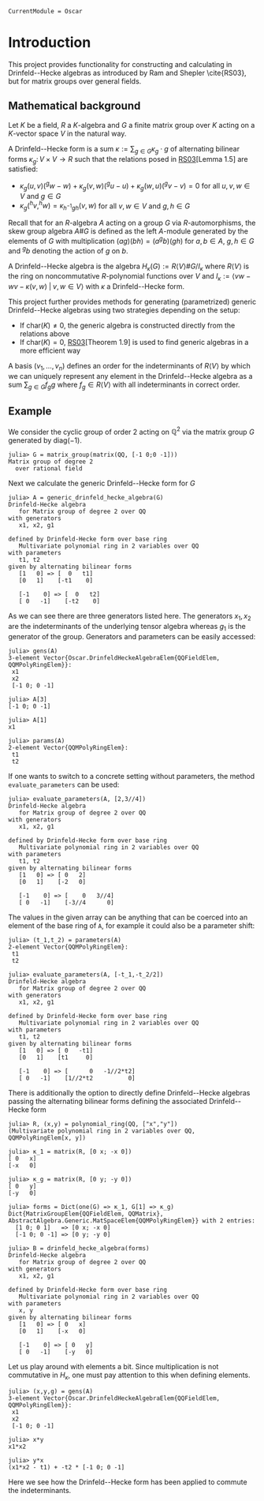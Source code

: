```@meta
CurrentModule = Oscar
```

# Introduction
This project provides functionality for
constructing and calculating in Drinfeld--Hecke algebras
as introduced by Ram and Shepler \cite{RS03}, but for matrix 
groups over general fields.

## Mathematical background

Let $K$ be a field, $R$ a $K$-algebra and $G$ a finite matrix group over $K$
acting on a $K$-vector space $V$ in the natural way.

A Drinfeld--Hecke form is a sum
$\kappa := \sum_{g\in G} \kappa_g \cdot g$
of alternating bilinear forms $\kappa_g\colon V\times V \rightarrow R$
such that the relations posed in [RS03](@cite)[Lemma 1.5] are satisfied:

- $\kappa_g(u,v)(^gw-w)+\kappa_g(v,w)(^gu-u)+\kappa_g(w,u)(^gv-v) = 0$ for all $u,v,w\in V$ and $g\in G$
- $\kappa_g(^hv,^hw)=\kappa_{h^{-1}gh}(v,w)$ for all $v,w\in V$ and $g, h\in G$

Recall that for an $R$-algebra $A$ acting on a group $G$ via $R$-automorphisms,
the skew group algebra $A\#G$ is defined as the left $A$-module generated
by the elements of $G$ with multiplication $(ag)(bh) = (a ^gb)(gh)$ for $a,b\in A$, 
$g,h\in G$ and $^gb$ denoting the action of $g$ on $b$.

A Drinfeld--Hecke algebra is the algebra
$H_{\kappa}(G) := R\langle V \rangle \# G / I_{\kappa}$
where $R\langle V \rangle$ is the ring on noncommutative $R$-polynomial functions over $V$ and
$I_{\kappa} := \langle vw-wv-\kappa(v,w) \;|\; v,w\in V\rangle$
with $\kappa$ a Drinfeld--Hecke form.

This project further provides methods for generating (parametrized) generic 
Drinfeld--Hecke algebras using two strategies depending on the setup:
- If $\text{char}(K) \neq 0$, the generic algebra is constructed directly from the relations above
- If $\text{char}(K) = 0$, [RS03](@cite)[Theorem 1.9] is used to find generic algebras in a more efficient way

A basis $(v_1,\dots,v_n)$ defines an order for the indeterminants of $R\langle V\rangle$
by which we can uniquely represent any element in the Drinfeld--Hecke algebra as a sum $\sum_{g\in G}f_g g$ where 
$f_g \in R\langle V\rangle$ with all indeterminants in correct order.

## Example

We consider the cyclic group of order $2$ acting on $\mathbb{Q}^2$
via the matrix group $G$ generated by $\text{diag}(-1)$.

```jldoctest
julia> G = matrix_group(matrix(QQ, [-1 0;0 -1]))
Matrix group of degree 2
  over rational field
```

Next we calculate the generic Drinfeld--Hecke form for $G$

```jldoctest
julia> A = generic_drinfeld_hecke_algebra(G)
Drinfeld-Hecke algebra
   for Matrix group of degree 2 over QQ
with generators
   x1, x2, g1

defined by Drinfeld-Hecke form over base ring
   Multivariate polynomial ring in 2 variables over QQ
with parameters 
   t1, t2
given by alternating bilinear forms
   [1   0] => [  0   t1]
   [0   1]    [-t1    0]

   [-1    0] => [  0   t2]
   [ 0   -1]    [-t2    0]
```

As we can see there are three generators listed here. 
The generators $x_1,x_2$ are the indeterminants of the
underlying tensor algebra whereas $g_1$ is the generator
of the group. Generators and parameters can be easily 
accessed:

```jldoctest
julia> gens(A)
3-element Vector{Oscar.DrinfeldHeckeAlgebraElem{QQFieldElem, QQMPolyRingElem}}:
 x1
 x2
 [-1 0; 0 -1]

julia> A[3]
[-1 0; 0 -1]

julia> A[1]
x1

julia> params(A)
2-element Vector{QQMPolyRingElem}:
 t1
 t2
```

If one wants to switch to a concrete setting without parameters,
the method ```evaluate_parameters``` can be used:

```jldoctest
julia> evaluate_parameters(A, [2,3//4])
Drinfeld-Hecke algebra
   for Matrix group of degree 2 over QQ
with generators
   x1, x2, g1

defined by Drinfeld-Hecke form over base ring
   Multivariate polynomial ring in 2 variables over QQ
with parameters 
   t1, t2
given by alternating bilinear forms
   [1   0] => [ 0   2]
   [0   1]    [-2   0]

   [-1    0] => [    0   3//4]
   [ 0   -1]    [-3//4      0]
```

The values in the given array can be anything that can be coerced
into an element of the base ring of ```A```, for example
it could also be a parameter shift:

```jldoctest
julia> (t_1,t_2) = parameters(A)
2-element Vector{QQMPolyRingElem}:
 t1
 t2

julia> evaluate_parameters(A, [-t_1,-t_2/2])
Drinfeld-Hecke algebra
   for Matrix group of degree 2 over QQ
with generators
   x1, x2, g1

defined by Drinfeld-Hecke form over base ring
   Multivariate polynomial ring in 2 variables over QQ
with parameters 
   t1, t2
given by alternating bilinear forms
   [1   0] => [ 0   -t1]
   [0   1]    [t1     0]

   [-1    0] => [      0   -1//2*t2]
   [ 0   -1]    [1//2*t2          0]
```

There is additionally the option to directly define
Drinfeld--Hecke algebras passing the alternating bilinear
forms defining the associated Drinfeld--Hecke form

```jldoctest
julia> R, (x,y) = polynomial_ring(QQ, ["x","y"])
(Multivariate polynomial ring in 2 variables over QQ, QQMPolyRingElem[x, y])

julia> κ_1 = matrix(R, [0 x; -x 0])
[ 0   x]
[-x   0]

julia> κ_g = matrix(R, [0 y; -y 0])
[ 0   y]
[-y   0]

julia> forms = Dict(one(G) => κ_1, G[1] => κ_g)
Dict{MatrixGroupElem{QQFieldElem, QQMatrix}, AbstractAlgebra.Generic.MatSpaceElem{QQMPolyRingElem}} with 2 entries:
  [1 0; 0 1]   => [0 x; -x 0]
  [-1 0; 0 -1] => [0 y; -y 0]

julia> B = drinfeld_hecke_algebra(forms)
Drinfeld-Hecke algebra
   for Matrix group of degree 2 over QQ
with generators
   x1, x2, g1

defined by Drinfeld-Hecke form over base ring
   Multivariate polynomial ring in 2 variables over QQ
with parameters 
   x, y
given by alternating bilinear forms
   [1   0] => [ 0   x]
   [0   1]    [-x   0]

   [-1    0] => [ 0   y]
   [ 0   -1]    [-y   0]
```

Let us play around with elements a bit. Since multiplication
is not commutative in $H_\kappa$,
one must pay attention to this when defining elements.

```jldoctest
julia> (x,y,g) = gens(A)
3-element Vector{Oscar.DrinfeldHeckeAlgebraElem{QQFieldElem, QQMPolyRingElem}}:
 x1
 x2
 [-1 0; 0 -1]

julia> x*y
x1*x2

julia> y*x
(x1*x2 - t1) + -t2 * [-1 0; 0 -1]
```

Here we see how the Drinfeld--Hecke form has been applied to
commute the indeterminants.
